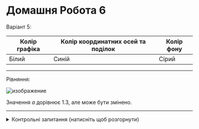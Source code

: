 # Домашня Робота 6

Варіант 5:

| Колір графіка | Колір координатних осей та поділок | Колір фону |
|-----|-----|-----|
| Білий | Синій | Сірий |

---

Рівняння:

![изображение](https://user-images.githubusercontent.com/73791422/236060122-e7b74e27-74d9-44fa-97b3-ee02fe9be60b.png)

Значення *а* дорівнює 1.3, але може бути змінено.

---


<details>
  <summary>Контрольні запитання (натисніть щоб розгорнути)</summary>
  
  1. __*Напишіть, які функції Ви імплементували та коротко опишіть їхнє призначення.*__
  
  > Я імплементував функцію `display()` яка відповідає за відображення - вона встановлює колір фону, малює графік, координатні осі та їх поділки.

  2. __*Які функції OpenGL Ви застосовували для ініціалізації роботи з
графікою (початок роботи з OpenGL, налаштування вікна)? Яке їхнє
призначення?*__

  > `glutInit(&argc, argv)` -- ініціалізує Glut
  
  > `glutInitWindowSize(400, 400)` -- задає розміри вікна, де аргументи - *ширина* та *висота* (у пікселях)
  
  > `glutInitWindowPosition(0, 0)` -- задає початкову позицію вікна, де параметри -- значення *x* та *y* лівого верхнього кута вікна 
  
  > `glutCreateWindow("HW 1 - Demchenko DK-21")` -- задає назву вікна, яка буде відображатися згори; аргумент - назва вікна

  3. __*Які функції OpenGL Ви застосовували для створення графічних
примітивів? Які параметри примітивів налаштовуються через ці
функції?*__

  > `glBegin(GL_LINE_STRIP)` -- початок малювання ліній
  
  > `glEnd()` -- кінець малювання ліній
  
  > `glColor3f(1.0f, 1.0f, 1.0f)` -- встановлення кольору малювання, аргументи - значення *red*, *green* та *blue* відповідно (значення від 0.0 до 1.0)
  
  > `glVertex2f(x, y)` -- задає точку (вершину). При малюванні в режимі `GL_LINE_STRIP` точки будуть послідовно з'єднуватися
  
  > `glFlush()` --  виконує малювання

  4. __*Які функції OpenGL Ви застосовували для налаштування фону? Які
параметри фону налаштовуються через ці функції?*__

  > `glClearColor(0.5f, 0.5f, 0.5f, 1.0f)` -- задає колір фону, аргументи - значення *red*, *green*, *blue* та *прозорість* відповідно (значення від 0.0 до 1.0)

  5. __*Які ще існують типи графічних примітивів OpenGL?*__
  
  > `GL_POINTS` -- просто точки
  
  > `GL_LINES` -- лінії
  
  > `GL_LINE_STRIP` -- ламана лінії (використовувалася під час виконання цієї роботи)
  
  > `GL_LINE_LOOP` -- замкнена ламана лінія
  
  > `GL_TRIANGLES` -- трикутник
  
  > `GL_TRIANGLE_STRIP` -- 'массив' трикутників з'єднаних послідовно
  
  > `GL_TRIANGLE_FAN` -- трикутники, які мають спільну вершину; кожен наступний трикутник має спільну сторону з попереднім трикутником
  
  > `GL_QUADS` -- чотирикутники
  
  > `GL_QUAD_STRIP` -- послідовно з'єднанні чотирикутники
  
  > `GL_POLYGON` -- багатокутник
  
</details>

